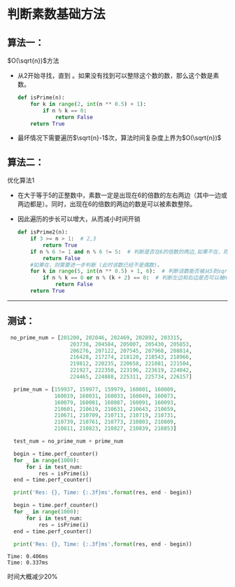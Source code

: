 # 判断素数基础方法

## 算法一：

$O(\sqrt{n})$方法

+ 从2开始寻找，直到 。如果没有找到可以整除这个数的数，那么这个数是素数。

  ```python
  def isPrime(n):
      for k in range(2, int(n ** 0.5) + 1):
          if n % k == 0:
              return False
      return True
  ```

+ 最坏情况下需要遍历$\sqrt{n}-1$次，算法时间复杂度上界为$O(\sqrt{n})$

## 算法二：

优化算法1

+ 在大于等于5的正整数中，素数一定是出现在6的倍数的左右两边（其中一边或两边都是）。同时，出现在6的倍数的两边的数是可以被素数整除。

+ 因此遍历的步长可以增大，从而减小时间开销

  ```python
  def isPrime2(n):
      if 3 >= n > 1:  # 2,3
          return True
      if n % 6 != 1 and n % 6 != 5:  # 判断是否在6的倍数的两边,如果不在，则一定不是素数。
          return False
      #如果在，则需要进一步判断 (此时该数已经不是偶数)。
      for k in range(5, int(n ** 0.5) + 1, 6):  # 判断该数能否被从5到sqrt(n)+1中的素数整除。
          if n % k == 0 or n % (k + 2) == 0:  # 判断左边和右边是否可以被n整除。
              return False
      return True
  ```

  

---

## 测试：

```python
 no_prime_num = [201200, 202046, 202469, 202892, 203315,
                    203738, 204584, 205007, 205430, 205853,
                    206276, 207122, 207545, 207968, 208814,
                    216428, 217274, 218120, 218543, 218966,
                    219812, 220235, 220658, 221081, 221504,
                    221927, 222350, 223196, 223619, 224042,
                    224465, 224888, 225311, 225734, 226157]

  prime_num = [159937, 159977, 159979, 160001, 160009,
               160019, 160031, 160033, 160049, 160073,
               160079, 160081, 160087, 160091, 160093,
               210601, 210619, 210631, 210643, 210659,
               210671, 210709, 210713, 210719, 210731,
               210739, 210761, 210773, 210803, 210809,
               210811, 210823, 210827, 210839, 210853]

  test_num = no_prime_num + prime_num

  begin = time.perf_counter()
  for _ in range(1000):
      for i in test_num:
          res = isPrime(i)
  end = time.perf_counter()

  print('Res: {}, Time: {:.3f}ms'.format(res, end - begin))

  begin = time.perf_counter()
  for _ in range(1000):
      for i in test_num:
          res = isPrime(i)
  end = time.perf_counter()

  print('Res: {}, Time: {:.3f}ms'.format(res, end - begin))
```

```text
Time: 0.406ms
Time: 0.337ms
```

时间大概减少20%